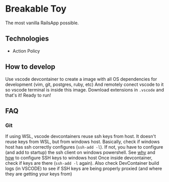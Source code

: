 # Breakable Toy
The most vanilla RailsApp possible.

## Technologies

- Action Policy

## How to develop

Use vscode devcontainer to create a image with all OS dependencies for development (vim, git, postgres, ruby, etc)
And remotely conect vscode to it so vscode terminal is inside this image.
Download extensions in `.vscode` and that's it! Ready to run!

## FAQ
### Git

If using WSL, vscode devcontainers reuse ssh keys from host.
It doesn't reuse keys from WSL, but from windows host.
Basically, check if windows host has ssh correctly configures (`ssh-add -l`).
If not, you have to configure (and add to startup) the ssh client on windows powershell.
See [why](https://stackoverflow.com/questions/70206554/share-ssh-keys-with-vs-code-devcontainer-running-with-dockers-wsl2-backend) and [how](https://learn.microsoft.com/en-us/windows-server/administration/openssh/openssh_keymanagement) to configure SSH keys to windows host
Once inside devcontainer, check if keys are there (`ssh-add -l` again). Also check DevContainer build logs (in VSCODE) to see if SSH keys are being properly proxied (and where they are getting your keys from)

